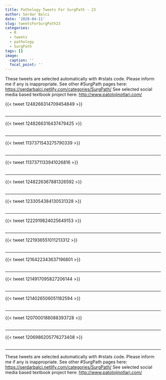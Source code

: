 ```yaml
---
title: Pathology Tweets For SurgPath - 23
author: Serdar Balci
date: '2020-04-11'
slug: tweetsForSurgPath23
categories:
  - R
  - tweets
  - pathology
  - SurgPath
tags: []
image:
  caption: ''
  focal_point: ''
---
```



These tweets are selected automatically with #rstats code. Please inform me if any is inappropriate.
See other #SurgPath pages here: https://serdarbalci.netlify.com/categories/SurgPath/ 
See selected social media based textbook project here: http://www.patolojinotlari.com/

{{< tweet 1248266314709454849 >}}
<br>
<br>
<hr>
{{< tweet 1248266316437479425 >}}
<br>
<br>
<hr>
{{< tweet 1137371543275790339 >}}
<br>
<br>
<hr>
{{< tweet 1137371133941026816 >}}
<br>
<br>
<hr>
{{< tweet 1248226367881326592 >}}
<br>
<br>
<hr>
{{< tweet 1233054384130531328 >}}
<br>
<br>
<hr>
{{< tweet 1222919824025649153 >}}
<br>
<br>
<hr>
{{< tweet 1221936551011213312 >}}
<br>
<br>
<hr>
{{< tweet 1216422343637196801 >}}
<br>
<br>
<hr>
{{< tweet 1214917095827206144 >}}
<br>
<br>
<hr>
{{< tweet 1214026506051182594 >}}
<br>
<br>
<hr>
{{< tweet 1207000188088393728 >}}
<br>
<br>
<hr>
{{< tweet 1206986205776273408 >}}
<br>
<br>
<hr>


These tweets are selected automatically with #rstats code. Please inform me if any is inappropriate.
See other #SurgPath pages here: https://serdarbalci.netlify.com/categories/SurgPath/ 
See selected social media based textbook project here: http://www.patolojinotlari.com/
